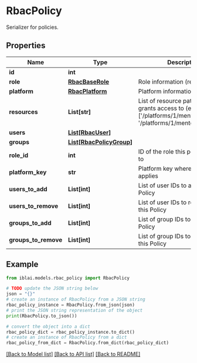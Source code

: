 # RbacPolicy

Serializer for policies.

## Properties

Name | Type | Description | Notes
------------ | ------------- | ------------- | -------------
**id** | **int** |  | [readonly] 
**role** | [**RbacBaseRole**](RbacBaseRole.md) | Role information (read-only) | [readonly] 
**platform** | [**RbacPlatform**](RbacPlatform.md) | Platform information (read-only) | [readonly] 
**resources** | **List[str]** | List of resource paths this policy grants access to (e.g., [&#39;/platforms/1/mentors&#39;, &#39;/platforms/1/mentors/settings&#39;]) | 
**users** | [**List[RbacUser]**](RbacUser.md) |  | [readonly] 
**groups** | [**List[RbacPolicyGroup]**](RbacPolicyGroup.md) |  | [readonly] 
**role_id** | **int** | ID of the role this policy applies to | 
**platform_key** | **str** | Platform key where this policy applies | 
**users_to_add** | **List[int]** | List of user IDs to add to this Policy | [optional] 
**users_to_remove** | **List[int]** | List of user IDs to remove from this Policy | [optional] 
**groups_to_add** | **List[int]** | List of group IDs to add to this Policy | [optional] 
**groups_to_remove** | **List[int]** | List of group IDs to remove from this Policy | [optional] 

## Example

```python
from iblai.models.rbac_policy import RbacPolicy

# TODO update the JSON string below
json = "{}"
# create an instance of RbacPolicy from a JSON string
rbac_policy_instance = RbacPolicy.from_json(json)
# print the JSON string representation of the object
print(RbacPolicy.to_json())

# convert the object into a dict
rbac_policy_dict = rbac_policy_instance.to_dict()
# create an instance of RbacPolicy from a dict
rbac_policy_from_dict = RbacPolicy.from_dict(rbac_policy_dict)
```
[[Back to Model list]](../README.md#documentation-for-models) [[Back to API list]](../README.md#documentation-for-api-endpoints) [[Back to README]](../README.md)


